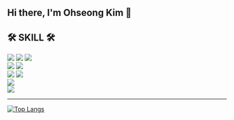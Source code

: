 ## Hi there, I'm Ohseong Kim 👋

<div><h2>🛠 SKILL 🛠</h2></div>
<div>
  <img src="https://img.shields.io/badge/react-61DAFB?style=flat&logo=react&logoColor=white"> 
  <img src="https://img.shields.io/badge/vue.js-4FC08D?style=flat&logo=vue.js&logoColor=white"> 
  <img src="https://img.shields.io/badge/node.js-339933?style=flat&logo=Node.js&logoColor=white">
  <br/>
  <img src="https://img.shields.io/badge/express-000000?style=flat&logo=express&logoColor=white">
  <img src="https://img.shields.io/badge/nestjs-E0234E?style=flat&logo=nestjs&logoColor=white">
  <br/>
  <img src="https://img.shields.io/badge/javascript-F7DF1E?style=flat&logo=javascript&logoColor=black"> 
  <img src="https://img.shields.io/badge/typescript-007ACC.svg?style=flat&logo=typescript&logoColor=white">
  <br/>
  <img src="https://img.shields.io/badge/mysql-2496ED?style=flat&logo=mysql&logoColor=white"> 
  <br/>
  <img src="https://img.shields.io/badge/docker-4479A1?style=flat&logo=docker&logoColor=white"> 
</div>

---
﻿[![Top Langs](https://github-readme-stats.vercel.app/api/top-langs/?username=bkks1004&langs_count=10&layout=compact&theme=white)](https://github.com/bkks1004/bkks1004)﻿


<!--
**bkks1004/bkks1004** is a ✨ _special_ ✨ repository because its `README.md` (this file) appears on your GitHub profile.

Here are some ideas to get you started:

- 🔭 I’m currently working on ...
- 🌱 I’m currently learning ...
- 👯 I’m looking to collaborate on ...
- 🤔 I’m looking for help with ...
- 💬 Ask me about ...
- 📫 How to reach me: ...
- 😄 Pronouns: ...
- ⚡ Fun fact: ...
-->
